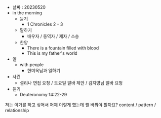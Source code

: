 - 날짜 : 20230520
- in the morning
	- 듣기
		- 1 Chronicles 2 - 3
	- 말하기
		-  배우자 / 동역자 / 제자 / 스승
	- 찬양
		- There is a fountain filled with blood
		- This is my father's world
- 일
	- with people
		- 한미옥님과 일하기
- 사건
	- 셜리나 면접 요청 / 토요일 알바 제안 / 김지영님 알바 요청
- 듣기
	- Deuteronomy  14:22-29



저는 이거를 하고 싶어서 어제 이렇게 했는데 뭘 바꿔야 할까요?
content / pattern / relationship
